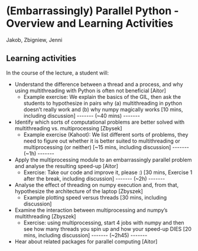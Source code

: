 # (Embarrassingly) Parallel Python - Overview and Learning Activities

Jakob, Zbigniew, Jenni

## Learning activities

In the course of the lecture, a student will:  
 * Understand the difference between a thread and a process, and why using multithreading with Python is often not beneficial [Aitor]
    * Example exercise: We explain the basics of the GIL, then ask the students to hypothesize in pairs why (a) multithreading in python doesn’t really work and (b) why numpy magically works [10 mins, including discussion]
 ------- (~40 mins) -------
 * Identify which sorts of computational problems are better solved with multithreading vs. multiprocessing [Zbysek]
    * Example exercise (Kahoot): We list different sorts of problems, they need to figure out whether it is better suited to multithreading or multiprocessing (or neither) [~15 mins, including discussion]
 ------- (~1h) -------
 * Apply the multiprocessing module to an embarrassingly parallel problem and analyse the resulting speed-up [Aitor]
    * Exercise: Take our code and improve it, please :) [30 mins, Exercise 1 after the break, including discussion]
 ------- (~2h) -------
* Analyse the effect of threading on numpy execution and, from that, hypothesize the architecture of the laptop [Zbyszek]
    * Example plotting speed versus threads [30 mins, including discussion]
 * Examine the interaction between multiprocessing and numpy’s multithreading [Zbyszek]
    * Exercise: using multiprocessing, start 4 jobs with numpy and then see how many threads you spin up and how your speed-up DIES [20 mins, including discussion]
 ------- (~2h45) -------
 * Hear about related packages for parallel computing [Aitor]
